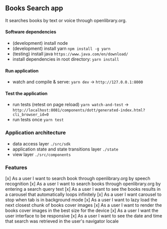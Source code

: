 ## Books Search app

It searches books by text or voice through openlibrary.org.

#### Software dependencies

* (development) install node
* (development) install yarn `npm install -g yarn`
* (testing) install java `https://www.java.com/en/download/`
* install dependencies in root directory: `yarn install`

#### Run application

* watch and compile & serve: `yarn dev` -> `http://127.0.0.1:8000`

#### Test the application

* run tests (retest on page reload) `yarn watch-and-test` -> `http://localhost:8081/components/dott/generated-index.html?cli_browser_id=0`
* run tests once `yarn test`

### Application architecture

* data access layer `./src/sdk`
* application state and state transitions layer `./state`
* view layer `./src/components`


### Features

  [x] As a user I want to search book through openlibrary.org by speech recognition
  [x] As a user I want to search books through openlibrary.org by entering a search query text
  [x] As a user I want to see the books results in a carousel that automatically loops infinitely
  [x] As a user I want carousel to stop when tab is in background mode
  [x] As a user I want to lazy load the next closest chunk of books cover images
  [x] As a user I want to render the books cover images in the best size for the device
  [x] As a user I want the user interface to be responsive
  [x] As a user I want to see the date and time that search was retrieved in the user's navigator locale